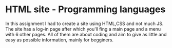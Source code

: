 <h1>HTML site - Programming languages</h1>
<p>In this assignment I had to create a site using HTML,CSS and not much JS. The site has a log-in page after which you'll fing a main page and a menu with 6 other pages.
All of them are about coding and aim to give as little and easy as possible information, mainly for begginers.</p>
